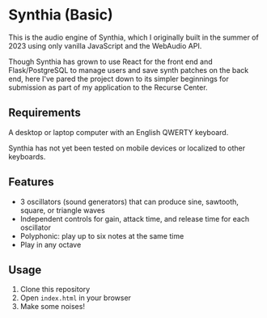 # Synthia (Basic)

This is the audio engine of Synthia, which I originally built in the summer of 2023 using only vanilla JavaScript and the WebAudio API.

Though Synthia has grown to use React for the front end and Flask/PostgreSQL to manage users and save synth patches on the back end, here I've pared the project down to its simpler beginnings for submission as part of my application to the Recurse Center.

## Requirements

A desktop or laptop computer with an English QWERTY keyboard. 

Synthia has not yet been tested on mobile devices or localized to other keyboards.

## Features
- 3 oscillators (sound generators) that can produce sine, sawtooth, square, or triangle waves
- Independent controls for gain, attack time, and release time for each oscillator
- Polyphonic: play up to six notes at the same time
- Play in any octave

## Usage

1. Clone this repository
2. Open `index.html` in your browser
3. Make some noises!